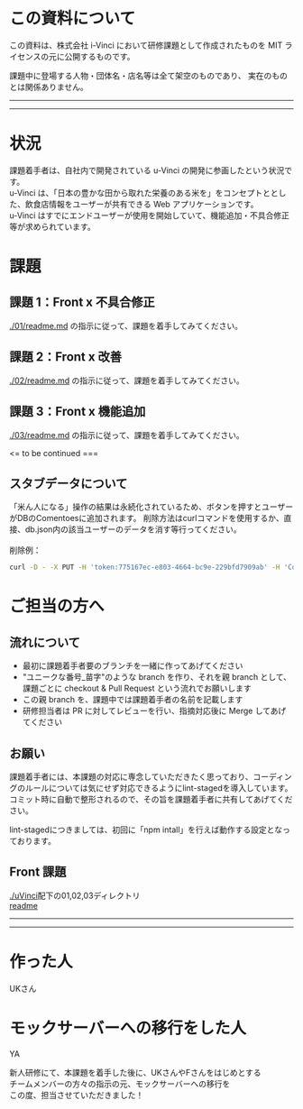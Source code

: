 # この資料について

この資料は、株式会社 i-Vinci において研修課題として作成されたものを
MIT ライセンスの元に公開するものです。

課題中に登場する人物・団体名・店名等は全て架空のものであり、
実在のものとは関係ありません。

---

---

# 状況

課題着手者は、自社内で開発されている u-Vinci の開発に参画したという状況です。\
u-Vinci は、「日本の豊かな田から取れた栄養のある米を」をコンセプトととした、飲食店情報をユーザーが共有できる Web アプリケーションです。\
u-Vinci はすでにエンドユーザーが使用を開始していて、機能追加・不具合修正等が求められています。

# 課題

## 課題 1：Front x 不具合修正

[./01/readme.md](01/readme.md) の指示に従って、課題を着手してみてください。

## 課題 2：Front x 改善

[./02/readme.md](02/readme.md) の指示に従って、課題を着手してみてください。

## 課題 3：Front x 機能追加

[./03/readme.md](03/readme.md) の指示に従って、課題を着手してみてください。

<= to be continued ===


## スタブデータについて

「米ん人になる」操作の結果は永続化されているため、ボタンを押すとユーザーがDBのComentoesに追加されます。
削除方法はcurlコマンドを使用するか、直接、db.json内の該当ユーザーのデータを消す等行ってください。 \
<br>
削除例：
```sh
curl -D - -X PUT -H 'token:775167ec-e803-4664-bc9e-229bfd7909ab' -H 'Content-Type:application/json' -d '{"user":{"id":"U88888","name":"シンニュー・シャイン"}}' http://localhost:4000/restaurants/SHOP03/unlike
```

# ご担当の方へ

## 流れについて

- 最初に課題着手者要のブランチを一緒に作ってあげてください
- "ユニークな番号_苗字"のような branch を作り、それを親 branch として、課題ごとに checkout & Pull Request という流れでお願いします
- この親 branch を、課題中では課題着手者の名前を記載します
- 研修担当者は PR に対してレビューを行い、指摘対応後に Merge してあげてください

## お願い

課題着手者には、本課題の対応に専念していただきたく思っており、コーディングのルールについては気にせず対応できるようにlint-stagedを導入しています。\
コミット時に自動で整形されるので、その旨を課題着手者に共有してあげてください。

lint-stagedにつきましては、初回に「npm intall」を行えば動作する設定となっております。

## Front 課題

[./uVinci](uVinci)配下の01,02,03ディレクトリ\
[readme](uVinci/front/spa/readme.md)

---

---

# 作った人

UKさん

# モックサーバーへの移行をした人
YA

新人研修にて、本課題を着手した後に、UKさんやFさんをはじめとする\
チームメンバーの方々の指示の元、モックサーバーへの移行を\
この度、担当させていただきました！